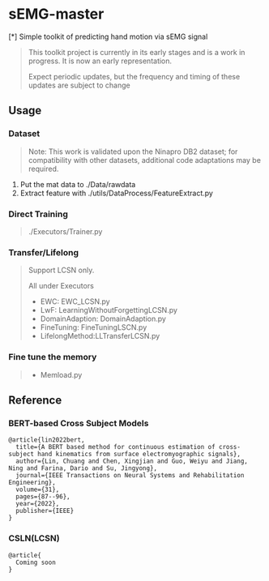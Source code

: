 # sEMG-master

[//]: # (> We are our own true masters)

[*] Simple toolkit of predicting hand motion via sEMG signal

> This toolkit project is currently in its early stages and is a work in progress. It is now an early representation. 
> 
> Expect periodic updates, but the frequency and timing of these updates are subject to change
## Usage

### Dataset
> Note: This work is validated upon the Ninapro DB2 dataset; for compatibility with other datasets, additional code adaptations may be required.
1. Put the mat data to ./Data/rawdata
2. Extract feature with ./utils/DataProcess/FeatureExtract.py

### Direct Training
> ./Executors/Trainer.py 

### Transfer/Lifelong
> Support LCSN only. 
> 
> All under Executors
> * EWC:
  EWC_LCSN.py
> * LwF:
  LearningWithoutForgettingLCSN.py
> * DomainAdaption:
  DomainAdaption.py
> * FineTuning:
  FineTuningLSCN.py
> * LifelongMethod:LLTransferLCSN.py
 
### Fine tune the memory
> * Memload.py

## Reference
### BERT-based Cross Subject Models
```
@article{lin2022bert,
  title={A BERT based method for continuous estimation of cross-subject hand kinematics from surface electromyographic signals},
  author={Lin, Chuang and Chen, Xingjian and Guo, Weiyu and Jiang, Ning and Farina, Dario and Su, Jingyong},
  journal={IEEE Transactions on Neural Systems and Rehabilitation Engineering},
  volume={31},
  pages={87--96},
  year={2022},
  publisher={IEEE}
}
```
### CSLN(LCSN)
```
@article{
  Coming soon
}
```